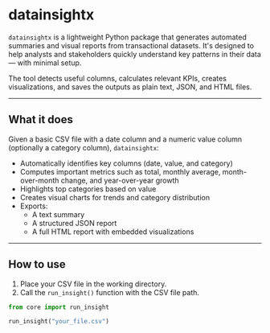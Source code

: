# datainsightx

`datainsightx` is a lightweight Python package that generates automated summaries and visual reports from transactional datasets. It's designed to help analysts and stakeholders quickly understand key patterns in their data — with minimal setup.

The tool detects useful columns, calculates relevant KPIs, creates visualizations, and saves the outputs as plain text, JSON, and HTML files.

---

## What it does

Given a basic CSV file with a date column and a numeric value column (optionally a category column), `datainsightx`:

- Automatically identifies key columns (date, value, and category)
- Computes important metrics such as total, monthly average, month-over-month change, and year-over-year growth
- Highlights top categories based on value
- Creates visual charts for trends and category distribution
- Exports:
  - A text summary
  - A structured JSON report
  - A full HTML report with embedded visualizations

---

## How to use

1. Place your CSV file in the working directory.
2. Call the `run_insight()` function with the CSV file path.

```python
from core import run_insight

run_insight("your_file.csv")
